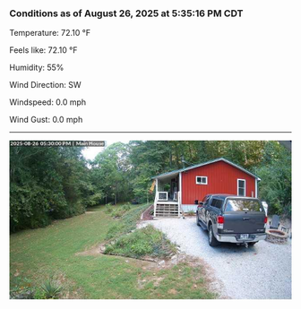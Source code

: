 ### Conditions as of August 26, 2025 at 5:35:16 PM CDT 

Temperature: 72.10 &deg;F

Feels like: 72.10 &deg;F

Humidity: 55%

Wind Direction: SW

Windspeed: 0.0 mph

Wind Gust: 0.0 mph

---

<img src="./images/latest.jpeg"/>

